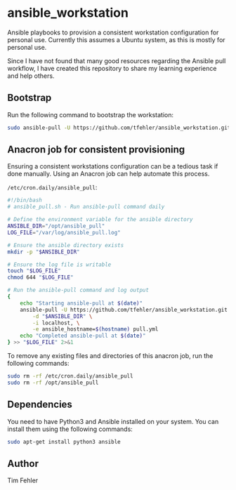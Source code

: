# ansible_workstation

Ansible playbooks to provision a consistent workstation configuration for personal use. Currently this assumes a Ubuntu system, as this is mostly for personal use.

Since I have not found that many good resources regarding the Ansible pull workflow, I have created this repository to share my learning experience and help others.

## Bootstrap

Run the following command to bootstrap the workstation:

```bash
sudo ansible-pull -U https://github.com/tfehler/ansible_workstation.git -d $HOME/.ansible_pull -i localhost, -e ansible_hostname=$(hostname) pull.yml
```

## Anacron job for consistent provisioning

Ensuring a consistent workstations configuration can be a tedious task if done manually. Using an Anacron job can help automate this process.

`/etc/cron.daily/ansible_pull`:
```bash
#!/bin/bash
# ansible_pull.sh - Run ansible-pull command daily

# Define the environment variable for the ansible directory
ANSIBLE_DIR="/opt/ansible_pull"
LOG_FILE="/var/log/ansible_pull.log"

# Ensure the ansible directory exists
mkdir -p "$ANSIBLE_DIR"

# Ensure the log file is writable
touch "$LOG_FILE"
chmod 644 "$LOG_FILE"

# Run the ansible-pull command and log output
{
    echo "Starting ansible-pull at $(date)"
    ansible-pull -U https://github.com/tfehler/ansible_workstation.git \
        -d "$ANSIBLE_DIR" \
        -i localhost, \
        -e ansible_hostname=$(hostname) pull.yml
    echo "Completed ansible-pull at $(date)"
} >> "$LOG_FILE" 2>&1
```

To remove any existing files and directories of this anacron job, run the following commands:

```bash
sudo rm -rf /etc/cron.daily/ansible_pull
sudo rm -rf /opt/ansible_pull
```

## Dependencies

You need to have Python3 and Ansible installed on your system. You can install them using the following commands:

```bash
sudo apt-get install python3 ansible
```

## Author

Tim Fehler
